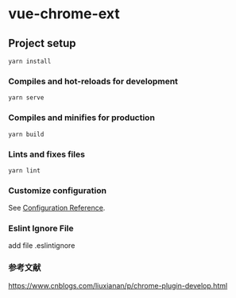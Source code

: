 # vue-chrome-ext

## Project setup
```
yarn install
```

### Compiles and hot-reloads for development
```
yarn serve
```

### Compiles and minifies for production
```
yarn build
```

### Lints and fixes files
```
yarn lint
```

### Customize configuration
See [Configuration Reference](https://cli.vuejs.org/config/).

### Eslint Ignore File
add file .eslintignore

### 参考文献
https://www.cnblogs.com/liuxianan/p/chrome-plugin-develop.html

